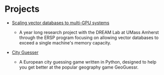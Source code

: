 # Projects

- [Scaling vector databases to multi-GPU systems](https://sites.google.com/umass.edu/ersp-cics/projects/2024-2025/efficient-vector-databases-for-large-scale-datasets)
    - A year long research project with the DREAM Lab at UMass Amherst through the ERSP program focusing on allowing vector databases to exceed a single machine's memory capacity.

- [City Guesser](https://github.com/gabefork/city-guesser)
    - A European city guessing game written in Python, designed to help you get better at the popular geography game GeoGuessr.